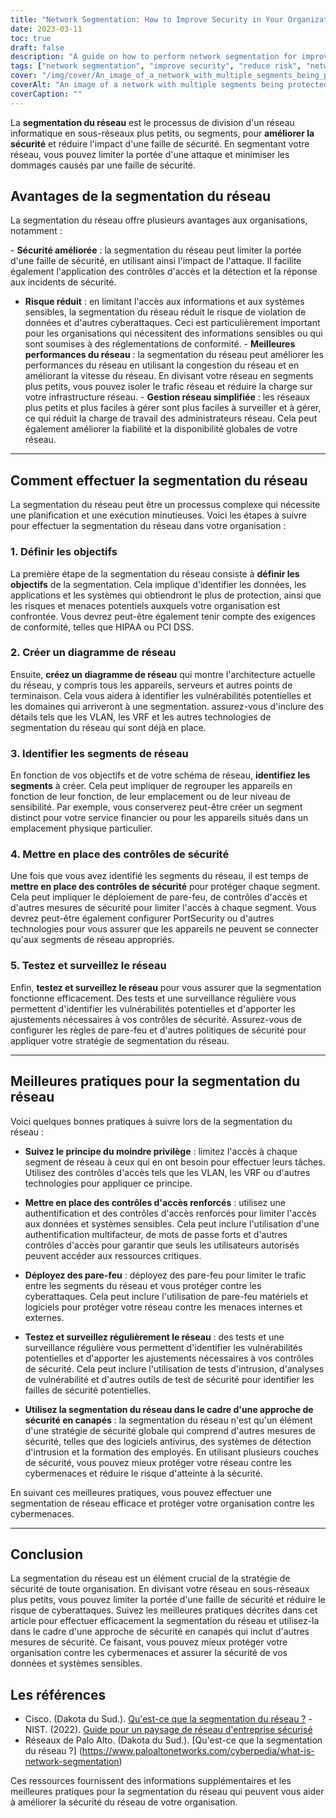 ```yaml
---
title: "Network Segmentation: How to Improve Security in Your Organization"
date: 2023-03-11
toc: true
draft: false
description: "A guide on how to perform network segmentation for improved security and reduced risk in your organization."
tags: ["network segmentation", "improve security", "reduce risk", "network performance", "network management", "security controls", "firewalls", "access controls", "least privilege", "authentication", "testing", "monitoring", "cyber threats", "data breaches", "network architecture", "comprehensive security", "layered security", "vulnerabilities", "cyber attacks", "employee training"]
cover: "/img/cover/An_image_of_a_network_with_multiple_segments_being_protected.png"
coverAlt: "An image of a network with multiple segments being protected by a firewall and access control mechanisms, with a hacker outside the network trying to get in."
coverCaption: ""
---
```


 La **segmentation du réseau** est le processus de division d'un réseau informatique en sous-réseaux plus petits, ou segments, pour **améliorer la sécurité** et réduire l'impact d'une faille de sécurité. En segmentant votre réseau, vous pouvez limiter la portée d'une attaque et minimiser les dommages causés par une faille de sécurité.  ## Avantages de la segmentation du réseau  La segmentation du réseau offre plusieurs avantages aux organisations, notamment :  - **Sécurité améliorée** : la segmentation du réseau peut limiter la portée d'une faille de sécurité, en utilisant ainsi l'impact de l'attaque. Il facilite également l'application des contrôles d'accès et la détection et la réponse aux incidents de sécurité. - **Risque réduit** : en limitant l'accès aux informations et aux systèmes sensibles, la segmentation du réseau réduit le risque de violation de données et d'autres cyberattaques. Ceci est particulièrement important pour les organisations qui nécessitent des informations sensibles ou qui sont soumises à des réglementations de conformité. - **Meilleures performances du réseau** : la segmentation du réseau peut améliorer les performances du réseau en utilisant la congestion du réseau et en améliorant la vitesse du réseau. En divisant votre réseau en segments plus petits, vous pouvez isoler le trafic réseau et réduire la charge sur votre infrastructure réseau. - **Gestion réseau simplifiée** : les réseaux plus petits et plus faciles à gérer sont plus faciles à surveiller et à gérer, ce qui réduit la charge de travail des administrateurs réseau. Cela peut également améliorer la fiabilité et la disponibilité globales de votre réseau.  ____  ## Comment effectuer la segmentation du réseau  La segmentation du réseau peut être un processus complexe qui nécessite une planification et une exécution minutieuses. Voici les étapes à suivre pour effectuer la segmentation du réseau dans votre organisation :  ### 1. Définir les objectifs  La première étape de la segmentation du réseau consiste à **définir les objectifs** de la segmentation. Cela implique d'identifier les données, les applications et les systèmes qui obtiendront le plus de protection, ainsi que les risques et menaces potentiels auxquels votre organisation est confrontée. Vous devrez peut-être également tenir compte des exigences de conformité, telles que HIPAA ou PCI DSS.  ### 2. Créer un diagramme de réseau  Ensuite, **créez un diagramme de réseau** qui montre l'architecture actuelle du réseau, y compris tous les appareils, serveurs et autres points de terminaison. Cela vous aidera à identifier les vulnérabilités potentielles et les domaines qui arriveront à une segmentation. assurez-vous d'inclure des détails tels que les VLAN, les VRF et les autres technologies de segmentation du réseau qui sont déjà en place.  ### 3. Identifier les segments de réseau  En fonction de vos objectifs et de votre schéma de réseau, **identifiez les segments** à créer. Cela peut impliquer de regrouper les appareils en fonction de leur fonction, de leur emplacement ou de leur niveau de sensibilité. Par exemple, vous conserverez peut-être créer un segment distinct pour votre service financier ou pour les appareils situés dans un emplacement physique particulier.  ### 4. Mettre en place des contrôles de sécurité  Une fois que vous avez identifié les segments du réseau, il est temps de **mettre en place des contrôles de sécurité** pour protéger chaque segment. Cela peut impliquer le déploiement de pare-feu, de contrôles d'accès et d'autres mesures de sécurité pour limiter l'accès à chaque segment. Vous devrez peut-être également configurer PortSecurity ou d'autres technologies pour vous assurer que les appareils ne peuvent se connecter qu'aux segments de réseau appropriés.  ### 5. Testez et surveillez le réseau  Enfin, **testez et surveillez le réseau** pour vous assurer que la segmentation fonctionne efficacement. Des tests et une surveillance régulière vous permettent d'identifier les vulnérabilités potentielles et d'apporter les ajustements nécessaires à vos contrôles de sécurité. Assurez-vous de configurer les règles de pare-feu et d'autres politiques de sécurité pour appliquer votre stratégie de segmentation du réseau.  ____  ## Meilleures pratiques pour la segmentation du réseau  Voici quelques bonnes pratiques à suivre lors de la segmentation du réseau :  - **Suivez le principe du moindre privilège** : limitez l'accès à chaque segment de réseau à ceux qui en ont besoin pour effectuer leurs tâches. Utilisez des contrôles d'accès tels que les VLAN, les VRF ou d'autres technologies pour appliquer ce principe.  - **Mettre en place des contrôles d'accès renforcés** : utilisez une authentification et des contrôles d'accès renforcés pour limiter l'accès aux données et systèmes sensibles. Cela peut inclure l'utilisation d'une authentification multifacteur, de mots de passe forts et d'autres contrôles d'accès pour garantir que seuls les utilisateurs autorisés peuvent accéder aux ressources critiques.  - **Déployez des pare-feu** : déployez des pare-feu pour limiter le trafic entre les segments du réseau et vous protéger contre les cyberattaques. Cela peut inclure l'utilisation de pare-feu matériels et logiciels pour protéger votre réseau contre les menaces internes et externes.  - **Testez et surveillez régulièrement le réseau** : des tests et une surveillance régulière vous permettent d'identifier les vulnérabilités potentielles et d'apporter les ajustements nécessaires à vos contrôles de sécurité. Cela peut inclure l'utilisation de tests d'intrusion, d'analyses de vulnérabilité et d'autres outils de test de sécurité pour identifier les failles de sécurité potentielles.  - **Utilisez la segmentation du réseau dans le cadre d'une approche de sécurité en canapés** : la segmentation du réseau n'est qu'un élément d'une stratégie de sécurité globale qui comprend d'autres mesures de sécurité, telles que des logiciels antivirus, des systèmes de détection d'intrusion et la formation des employés. En utilisant plusieurs couches de sécurité, vous pouvez mieux protéger votre réseau contre les cybermenaces et réduire le risque d'atteinte à la sécurité.  En suivant ces meilleures pratiques, vous pouvez effectuer une segmentation de réseau efficace et protéger votre organisation contre les cybermenaces.  ____  ## Conclusion  La segmentation du réseau est un élément crucial de la stratégie de sécurité de toute organisation. En divisant votre réseau en sous-réseaux plus petits, vous pouvez limiter la portée d'une faille de sécurité et réduire le risque de cyberattaques. Suivez les meilleures pratiques décrites dans cet article pour effectuer efficacement la segmentation du réseau et utilisez-la dans le cadre d'une approche de sécurité en canapés qui inclut d'autres mesures de sécurité. Ce faisant, vous pouvez mieux protéger votre organisation contre les cybermenaces et assurer la sécurité de vos données et systèmes sensibles.  ## Les références  - Cisco. (Dakota du Sud.). [Qu'est-ce que la segmentation du réseau ?](https://www.cisco.com/c/en/us/products/security/what-is-network-segmentation.html) -NIST. (2022). [Guide pour un paysage de réseau d'entreprise sécurisé](https://nvlpubs.nist.gov/nistpubs/SpecialPublications/NIST.SP.800-215.pdf) - Réseaux de Palo Alto. (Dakota du Sud.). [Qu'est-ce que la segmentation du réseau ?] (https://www.paloaltonetworks.com/cyberpedia/what-is-network-segmentation)  Ces ressources fournissent des informations supplémentaires et les meilleures pratiques pour la segmentation du réseau qui peuvent vous aider à améliorer la sécurité du réseau de votre organisation.